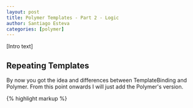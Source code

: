 ```yaml
---
layout: post
title: Polymer Templates - Part 2 - Logic
author: Santiago Esteva
categories: [polymer]
---
```


[Intro text]


## Repeating Templates

By now you got the idea and differences between TemplateBinding and Polymer.
From this point onwards I will just add the Polymer's version.

{% highlight markup %}

<polymer-element name="my-element">
  <template>
    <template repeat="{% raw %}{{ color in colors }}{% endraw %}">
      <p>My favorite color is {% raw %}{{color}}{% endraw %}.</p>
    <template>
  </template>
  <script>
    Polymer({
      created: function(){
        this.colors = [
          'red',
          'blue',
          'white'
        ]
      }
    });
  </script>
</polymer-element>
{% endhighlight %}

Here is how we can get the Iteration Index.
You can use the iteration index like any other variable using double mustache syntax:

{% highlight markup %}
<template repeat="{% raw %}{{fruit, i in fruits}}{% endraw %}">
  <div>{% raw %}{{i + 1}}{% endraw %}. {% raw %}{{fruit}}{% endraw %}</div>
</template>
{% endhighlight %}

**Note:** A few features of native templates can’t be replicated perfectly with the polyfills library, and require some workarounds.
Some browsers don’t allow 'template' elements inside certain elements like 'select' or 'table'.
Browsers with native support for 'template' allow it to be a child of elements 'select' and 'table'.

{% highlight  markup%}
<table>
  <template repeat="{% raw %}{{fruit in fruits}{% endraw %}">
    <tr><td>{% raw %}{{fruit}}{% endraw %}</td></tr>
  </template>
</table>
{% endhighlight %}

Here is the workaround

{% highlight  markup%}
<tr template repeat="{% raw %}{{fruit in fruits}}{% endraw %}">
    <td>{% raw %}{{fruit}}{% endraw %}</td>
</tr>
<option template repeat="{% raw %}{{fruit in fruits}}{% endraw %}">{% raw %}{{fruit}}{% endraw %}</option>
{% endhighlight %}

## Conditional Flow

The template renders only if the value it is bound to is truthy.

{% highlight markup %}
<template if="{% raw %}{{showAnswer}}{% endraw %}">
  ...
</template>
{% endhighlight %}

Polymer has no `else` clause. Use a negative condition instead:

{% highlight markup %}
<template if="{% raw %}{{!showAnswer}}{% endraw %}">
  ...
</template>
{% endhighlight %}

Here is how it looks in a polymer element:

{% highlight markup %}
<polymer-element name="my-element">
  <template>
    <template if="{% raw %}{{showAnswer}}{% endraw %}">
      <div>42</div>
      <button on-tap="{% raw %}{{toggleView}}{% endraw %}">Show question</button>
    </template>
    <template if="{% raw %}{{!showAnswer}}{% endraw %}">
      <div>
        What is the answer to "The Ultimate Question of Life, the
        Universe, and Everything"?
      </div>
      <button on-tap="{% raw %}{{toggleView}}{% endraw %}">Show answer</button>
    </template>
  </template>
  <script>
    Polymer({
      showAnswer: false,
      toggleView: function(e, detail, sender) {
        this.showAnswer = !this.showAnswer;
      }
    });
  </script>
</polymer-element>
{% endhighlight %}



## Referencing another template


## Try it yourself
You got [ele.io][11] and take any of the Polymer examples and play!

Ele.io is the jsfiddle for polymer, created for polymer playing and developed with polymer elements.

Next we will go into a third article on binding on native html elements, multiple insertion points and one way binding.

Enjoy!



[1]:http://webcomponents.org/
[2]:http://jonrimmer.github.io/are-we-componentized-yet/
[3]:http://webcomponents.org/polyfills/
[4]:http://www.x-tags.org/
[5]:http://bosonic.github.io/
[6]:https://www.polymer-project.org/
[7]:https://www.youtube.com/playlist?list=PLOU2XLYxmsII5c3Mgw6fNYCzaWrsM3sMN
[8]:http://ng-learn.org/2014/12/Polymer/
[9]:https://github.com/Polymer/TemplateBinding
[10]:http://www.w3.org/TR/html5/scripting-1.html#the-template-element
[11]:https://ele.io/










